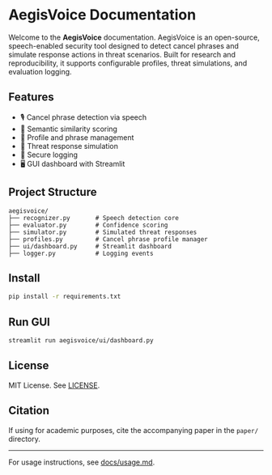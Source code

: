 # AegisVoice Documentation

Welcome to the **AegisVoice** documentation. AegisVoice is an open-source, speech-enabled security tool designed to detect cancel phrases and simulate response actions in threat scenarios. Built for research and reproducibility, it supports configurable profiles, threat simulations, and evaluation logging.

## Features
- 🎙 Cancel phrase detection via speech
- 🧠 Semantic similarity scoring
- 🔄 Profile and phrase management
- 🧪 Threat response simulation
- 🧾 Secure logging
- 🖥 GUI dashboard with Streamlit

## Project Structure
```
aegisvoice/
├── recognizer.py       # Speech detection core
├── evaluator.py        # Confidence scoring
├── simulator.py        # Simulated threat responses
├── profiles.py         # Cancel phrase profile manager
├── ui/dashboard.py     # Streamlit dashboard
├── logger.py           # Logging events
```

## Install
```bash
pip install -r requirements.txt
```

## Run GUI
```bash
streamlit run aegisvoice/ui/dashboard.py
```

## License
MIT License. See [LICENSE](../LICENSE).

## Citation
If using for academic purposes, cite the accompanying paper in the `paper/` directory.

---
For usage instructions, see [docs/usage.md](usage.md).
